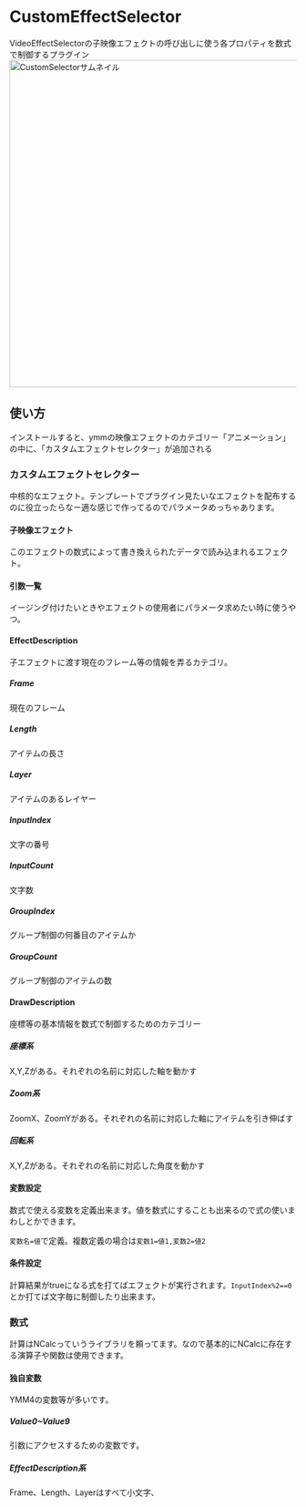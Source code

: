 # CustomEffectSelector
VideoEffectSelectorの子映像エフェクトの呼び出しに使う各プロパティを数式で制御するプラグイン
<img width="575" alt="CustomSelectorサムネイル" src="https://github.com/user-attachments/assets/a24db31e-737d-4e24-abe8-69b597d9c8aa">
## 使い方
インストールすると、ymmの映像エフェクトのカテゴリー「アニメーション」の中に、「カスタムエフェクトセレクター」が追加される

### カスタムエフェクトセレクター
中核的なエフェクト。テンプレートでプラグイン見たいなエフェクトを配布するのに役立ったらなー適な感じで作ってるのでパラメータめっちゃあります。
#### 子映像エフェクト
このエフェクトの数式によって書き換えられたデータで読み込まれるエフェクト。
#### 引数一覧
イージング付けたいときやエフェクトの使用者にパラメータ求めたい時に使うやつ。
#### EffectDescription
子エフェクトに渡す現在のフレーム等の情報を弄るカテゴリ。
##### Frame
現在のフレーム
##### Length
アイテムの長さ
##### Layer
アイテムのあるレイヤー
##### InputIndex
文字の番号
##### InputCount
文字数
##### GroupIndex
グループ制御の何番目のアイテムか
##### GroupCount
グループ制御のアイテムの数
#### DrawDescription
座標等の基本情報を数式で制御するためのカテゴリー
##### 座標系
X,Y,Zがある。それぞれの名前に対応した軸を動かす
##### Zoom系
ZoomX、ZoomYがある。それぞれの名前に対応した軸にアイテムを引き伸ばす
##### 回転系
X,Y,Zがある。それぞれの名前に対応した角度を動かす
#### 変数設定
数式で使える変数を定義出来ます。値を数式にすることも出来るので式の使いまわしとかできます。

`変数名=値`で定義。複数定義の場合は`変数1=値1,変数2=値2`
#### 条件設定
計算結果がtrueになる式を打てばエフェクトが実行されます。`InputIndex%2==0`とか打てば文字毎に制御したり出来ます。
### 数式
計算はNCalcっていうライブラリを頼ってます。なので基本的にNCalcに存在する演算子や関数は使用できます。

#### 独自変数
YMM4の変数等が多いです。
##### Value0~Value9
引数にアクセスするための変数です。
##### EffectDescription系
Frame、Length、Layerはすべて小文字、
